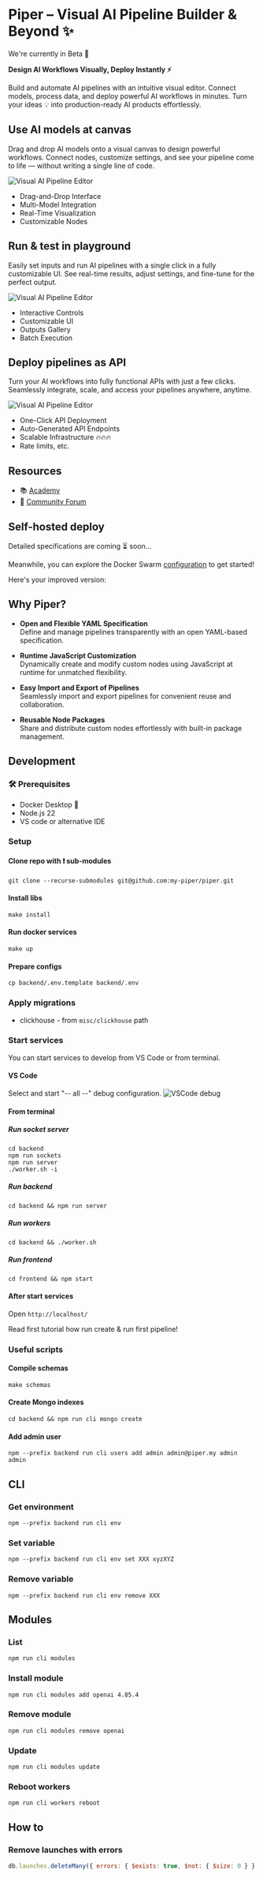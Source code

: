 # Piper – Visual AI Pipeline Builder & Beyond ✨

We're currently in Beta 🧪

**Design AI Workflows Visually, Deploy Instantly ⚡**

Build and automate AI pipelines with an intuitive visual editor.
Connect models, process data, and deploy powerful AI workflows in minutes.
Turn your ideas 💡 into production-ready AI products effortlessly.

## Use AI models at canvas

Drag and drop AI models onto a visual canvas to design powerful workflows. Connect nodes, customize settings, and see your pipeline come to life — without writing a single line of code.

![Visual AI Pipeline Editor](./assets/canvas.webp)

- Drag-and-Drop Interface
- Multi-Model Integration
- Real-Time Visualization
- Customizable Nodes

## Run & test in playground

Easily set inputs and run AI pipelines with a single click in a fully customizable UI. See real-time results, adjust settings, and fine-tune for the perfect output.

![Visual AI Pipeline Editor](./assets/playground.webp)

- Interactive Controls
- Customizable UI
- Outputs Gallery
- Batch Execution

## Deploy pipelines as API

Turn your AI workflows into fully functional APIs with just a few clicks. Seamlessly integrate, scale, and access your pipelines anywhere, anytime.

![Visual AI Pipeline Editor](./assets/api.webp)

- One-Click API Deployment
- Auto-Generated API Endpoints
- Scalable Infrastructure 🔥🔥🔥
- Rate limits, etc.

## Resources

- 📚 [Academy](https://huggingface.co/spaces/PiperMy/Academy)
- 👥 [Community Forum](https://github.com/my-piper/piper/discussions)

## Self-hosted deploy

Detailed specifications are coming ⏳ soon...

Meanwhile, you can explore the Docker Swarm [configuration](https://github.com/my-piper/piper-swarm) to get started!

Here's your improved version:

## Why Piper?

- **Open and Flexible YAML Specification**  
  Define and manage pipelines transparently with an open YAML-based specification.

- **Runtime JavaScript Customization**  
  Dynamically create and modify custom nodes using JavaScript at runtime for unmatched flexibility.

- **Easy Import and Export of Pipelines**  
  Seamlessly import and export pipelines for convenient reuse and collaboration.

- **Reusable Node Packages**  
  Share and distribute custom nodes effortlessly with built-in package management.

## Development

### 🛠️ Prerequisites

- Docker Desktop 🐳
- Node.js 22
- VS code or alternative IDE

### Setup

#### Clone repo with ❗️ sub-modules

```shell
git clone --recurse-submodules git@github.com:my-piper/piper.git
```

#### Install libs

```shell
make install
```

#### Run docker services

```shell
make up
```

#### Prepare configs

```shell
cp backend/.env.template backend/.env
```

### Apply migrations

- clickhouse - from `misc/clickhouse` path

### Start services

You can start services to develop from VS Code or from terminal.

#### VS Code

Select and start "-- all --" debug configuration.
![VSCode debug](./assets/vscode-debug.webp)

#### From terminal

##### Run socket server

```shell
cd backend
npm run sockets
npm run server
./worker.sh -i
```

##### Run backend

```shell
cd backend && npm run server
```

##### Run workers

```shell
cd backend && ./worker.sh
```

##### Run frontend

```shell
cd frontend && npm start
```

#### After start services

Open `http://localhost/`

Read first tutorial how run create & run first pipeline!

### Useful scripts

#### Compile schemas

```shell
make schemas
```

#### Create Mongo indexes

```shell
cd backend && npm run cli mongo create
```

#### Add admin user

```shell
npm --prefix backend run cli users add admin admin@piper.my admin admin
```

## CLI

### Get environment

```shell
npm --prefix backend run cli env
```

### Set variable

```shell
npm --prefix backend run cli env set XXX xyzXYZ
```

### Remove variable

```shell
npm --prefix backend run cli env remove XXX
```

## Modules

### List

```shell
npm run cli modules
```

### Install module

```shell
npm run cli modules add openai 4.85.4
```

### Remove module

```shell
npm run cli modules remove openai
```

### Update

```shell
npm run cli modules update
```

### Reboot workers

```shell
npm run cli workers reboot
```

## How to

### Remove launches with errors

```js
db.launches.deleteMany({ errors: { $exists: true, $not: { $size: 0 } } });
```
